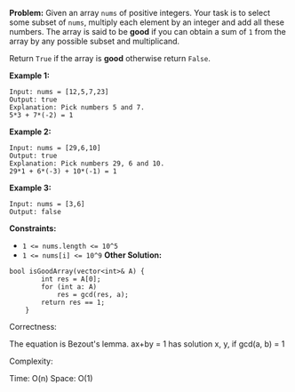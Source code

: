 **Problem:**
Given an array `nums` of positive integers. Your task is to select some subset of `nums`, multiply each element by an integer and add all these numbers. The array is said to be **good** if you can obtain a sum of `1` from the array by any possible subset and multiplicand.

Return `True` if the array is **good** otherwise return `False`.

 

**Example 1:**

```
Input: nums = [12,5,7,23]
Output: true
Explanation: Pick numbers 5 and 7.
5*3 + 7*(-2) = 1
```

**Example 2:**

```
Input: nums = [29,6,10]
Output: true
Explanation: Pick numbers 29, 6 and 10.
29*1 + 6*(-3) + 10*(-1) = 1
```

**Example 3:**

```
Input: nums = [3,6]
Output: false
```

 

**Constraints:**

- `1 <= nums.length <= 10^5`
- `1 <= nums[i] <= 10^9`
**Other Solution:**
```
bool isGoodArray(vector<int>& A) {
        int res = A[0];
        for (int a: A)
            res = gcd(res, a);
        return res == 1;
    }
```
Correctness:

The equation is Bezout's lemma. ax+by = 1 has solution x, y, if gcd(a, b) = 1

Complexity:

Time: O(n)
Space: O(1)